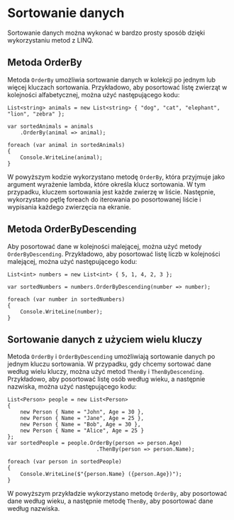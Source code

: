 # Sortowanie danych

Sortowanie danych można wykonać w bardzo prosty sposób dzięki wykorzystaniu metod z LINQ.

## Metoda OrderBy

Metoda `OrderBy` umożliwia sortowanie danych w kolekcji po jednym lub więcej kluczach sortowania. Przykładowo, aby posortować listę zwierząt w kolejności alfabetycznej, można użyć następującego kodu:

```
List<string> animals = new List<string> { "dog", "cat", "elephant", "lion", "zebra" };

var sortedAnimals = animals
    .OrderBy(animal => animal);

foreach (var animal in sortedAnimals)
{
    Console.WriteLine(animal);
}
```

W powyższym kodzie wykorzystano metodę `OrderBy`, która przyjmuje jako argument wyrażenie lambda, które określa klucz sortowania. W tym przypadku, kluczem sortowania jest każde zwierzę w liście. Następnie, wykorzystano pętlę foreach do iterowania po posortowanej liście i wypisania każdego zwierzęcia na ekranie.

## Metoda OrderByDescending

Aby posortować dane w kolejności malejącej, można użyć metody `OrderByDescending`. Przykładowo, aby posortować listę liczb w kolejności malejącej, można użyć następującego kodu:

```
List<int> numbers = new List<int> { 5, 1, 4, 2, 3 };

var sortedNumbers = numbers.OrderByDescending(number => number);

foreach (var number in sortedNumbers)
{
    Console.WriteLine(number);
}
```

## Sortowanie danych z użyciem wielu kluczy

Metoda `OrderBy` i `OrderByDescending` umożliwiają sortowanie danych po jednym kluczu sortowania. W przypadku, gdy chcemy sortować dane według wielu kluczy, można użyć metod `ThenBy` i `ThenByDescending`. Przykładowo, aby posortować listę osób według wieku, a następnie nazwiska, można użyć następującego kodu:

```
List<Person> people = new List<Person>
{
    new Person { Name = "John", Age = 30 },
    new Person { Name = "Jane", Age = 25 },
    new Person { Name = "Bob", Age = 30 },
    new Person { Name = "Alice", Age = 25 }
};
var sortedPeople = people.OrderBy(person => person.Age)
                            .ThenBy(person => person.Name);

foreach (var person in sortedPeople)
{
    Console.WriteLine($"{person.Name} ({person.Age})");
}
```

W powyższym przykładzie wykorzystano metodę `OrderBy`, aby posortować dane według wieku, a następnie metodę `ThenBy`, aby posortować dane według nazwiska.